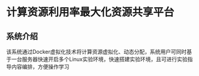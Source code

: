 # 计算资源利用率最大化资源共享平台
## 系统介绍
该系统通过Docker虚拟化技术将计算资源虚拟化、动态分配，系统用户可同时基于一台服务器快速开启多个Linux实验环境，快速搭建实验环境，且可进行实验指导内容编排，方便操作学习

